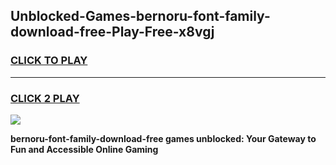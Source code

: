 
## Unblocked-Games-bernoru-font-family-download-free-Play-Free-x8vgj
<h3>
<a href="https://premium76.site?title=bernoru-font-family-download-free&ref=15A">CLICK TO PLAY</a></h3>
<hr>

<h3>
<a href="https://premium76.site?title=bernoru-font-family-download-free&ref=15A">CLICK 2 PLAY</a>
  
</h3>

<a href="https://premium76.site?title=bernoru-font-family-download-free&ref=15A"><img src="https://clearcache.store/games.png"></a>


**bernoru-font-family-download-free games unblocked: Your Gateway to Fun and Accessible Online Gaming**

